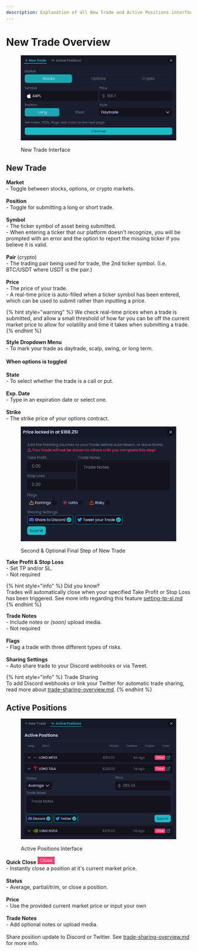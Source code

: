 ```yaml
---
description: Explanation of all New Trade and Active Positions interface elements.
---
```


# New Trade Overview

<figure><img src="../.gitbook/assets/image (10) (1) (1) (1).png" alt=""><figcaption><p>New Trade Interface</p></figcaption></figure>

## New Trade

**Market**\
\- Toggle between stocks, options, or crypto markets.\
\
**Position**\
\- Toggle for submitting a long or short trade.\
\
**Symbol**\
\- The ticker symbol of asset being submitted.\
\- When entering a ticker that our platform doesn't recognize, you will be prompted with an error and the option to report the missing ticker if you believe it is valid.\
\
**Pair** (crypto)\
\- The trading pair being used for trade, the 2nd ticker symbol. (I.e. BTC/USDT where USDT is the pair.)\
\
**Price**\
\- The price of your trade.\
\- A real-time price is auto-filled when a ticker symbol has been entered, which can be used to submit rather than inputting a price.

{% hint style="warning" %}
We check real-time prices when a trade is submitted, and allow a small threshold of how far you can be off the current market price to allow for volatility and time it takes when submitting a trade.
{% endhint %}

**Style Dropdown Menu**\
\- To mark your trade as daytrade, scalp, swing, or long term.

#### When options is toggled

**State**\
\- To select whether the trade is a call or put.\
\
**Exp. Date**\
\- Type in an expiration date or select one.\
\
**Strike**\
\- The strike price of your options contract.

<figure><img src="../.gitbook/assets/image (14) (1).png" alt=""><figcaption><p>Second &#x26; Optional Final Step of New Trade</p></figcaption></figure>

**Take Profit & Stop Loss**\
\- Set TP and/or SL.\
\- Not required

{% hint style="info" %}
Did you know?\
Trades will automatically close when your specified Take Profit or Stop Loss has been triggered. See more info regarding this feature [setting-tp-sl.md](../submit-stocks-options-trades-on-discord/setting-tp-sl.md "mention")
{% endhint %}

**Trade Notes**\
\- Include notes or _(soon)_ upload media.\
\- Not required\
\
**Flags**\
\- Flag a trade with three different types of risks.\
\
**Sharing Settings**\
\- Auto share trade to your Discord webhooks or via Tweet.

{% hint style="info" %}
Trade Sharing\
To add Discord webhooks or link your Twitter for automatic trade sharing, read more about [trade-sharing-overview.md](../trade-sharing/trade-sharing-overview.md "mention").
{% endhint %}

## Active Positions

<figure><img src="../.gitbook/assets/image (15) (1).png" alt=""><figcaption><p>Active Positions Interface</p></figcaption></figure>

**Quick Close** ![](<../.gitbook/assets/image (17) (1).png>)\
\- Instantly close a position at it's current market price.\
\
**Status**\
\- Average, partial/trim, or close a position.\
\
**Price**\
\- Use the provided current market price or input your own\
\
**Trade Notes**\
\- Add optional notes or upload media.\
\
Share position update to Discord or Twitter. See [trade-sharing-overview.md](../trade-sharing/trade-sharing-overview.md "mention") for more info.
